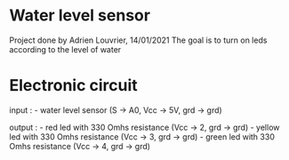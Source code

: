 # Water level sensor

Project done by Adrien Louvrier, 14/01/2021
The goal is to turn on leds according to the level of water

# Electronic circuit
input : 
	- water level sensor (S -> A0, Vcc -> 5V, grd -> grd)

output : 
	- red led with 330 Omhs resistance (Vcc -> 2, grd -> grd)
	- yellow led with 330 Omhs resistance (Vcc -> 3, grd -> grd)
	- green led with 330 Omhs resistance (Vcc -> 4, grd -> grd)